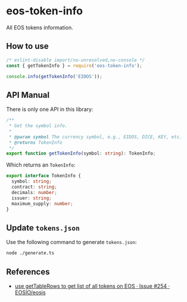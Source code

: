 # eos-token-info

All EOS tokens information.

## How to use

```javascript
/* eslint-disable import/no-unresolved,no-console */
const { getTokenInfo } = require('eos-token-info');

console.info(getTokenInfo('EIDOS'));
```

## API Manual

There is only one API in this library:

```typescript
/**
 * Get the symbol info.
 *
 * @param symbol The currency symbol, e.g., EIDOS, DICE, KEY, etc.
 * @returns TokenInfo
 */
export function getTokenInfo(symbol: string): TokenInfo;
```

Which returns an `TokenInfo`:

```typescript
export interface TokenInfo {
  symbol: string;
  contract: string;
  decimals: number;
  issuer: string;
  maximum_supply: number;
}
```

## Update `tokens.json`

Use the following command to generate `tokens.json`:

```bash
node ./generate.ts
```

## References

- [use getTableRows to get list of all tokens on EOS · Issue #254 · EOSIO/eosjs](https://github.com/EOSIO/eosjs/issues/254)
